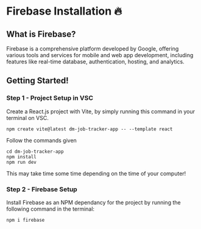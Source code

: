 # Firebase Installation 🔥

## What is Firebase?

Firebase is a comprehensive platform developed by Google, offering various tools and services for mobile and web app development, including features like real-time database, authentication, hosting, and analytics.

## Getting Started!

### Step 1 - Project Setup in VSC

Create a React.js project with Vite, by simply running this command in your terminal on VSC.

```
npm create vite@latest dm-job-tracker-app -- --template react
```

Follow the commands given

```
cd dm-job-tracker-app
npm install
npm run dev
```

This may take time some time depending on the time of your computer!

### Step 2 - Firebase Setup

Install Firebase as an NPM dependancy for the project by running the following command in the terminal:

```
npm i firebase
```
